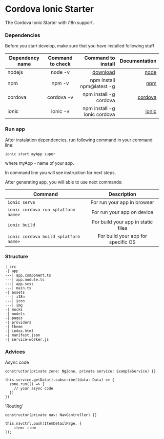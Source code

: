 # Cordova Ionic Starter

The Cordova Ionic Starter with i18n support.
### Dependencies

Before you start develop, make sure that you have installed following stuff

| Dependency name  | Command to check       | Command to install                     | Documentation                    |
| ---------------- |:----------------------:| --------------------------------------:| --------------------------------------:|
| nodejs           | node -v                | [download](https://nodejs.org/en/)      | [node](https://nodejs.org/en/)      |
| npm              | npm -v                 | npm install npm@latest -g               | [npm](https://www.npmjs.com/)
| cordova          | cordova -v             | npm install -g cordova                  | [cordova](http://cordova.apache.org/docs/en/latest/) |
| ionic            | ionic -v               | npm install -g ionic cordova            | [ionic](https://nodejs.org/en/)


### Run app

After instalation dependencies, run following command in your command line:

```
ionic start myApp super
``` 

where myApp - name of your app.

In command line you will see instruction for next steps.

After generating app, you will able to use next commands:


| Command                                | Description            | 
| -------------------------------------- |:-----------------------------------:| 
| `ionic serve`                          | For run your app in browser         | 
| `ionic cordova run <platform name>`    | For run your app on device          | 
| `ionic build`                          | For build your app in static files  |
| `ionic cordova build <platform name>`  | For build your app for specific OS  | 


### Structure

```
| src
-| app
---| app.component.ts
---| app.module.ts
---| app.scss
---| main.ts
-| assets
---| i18n
---| icon
---| img
-| mocks
-| models
-| pages
-| providers
-| theme
-| index.html
-| manifest.json
-| service-worker.js
```

### Advices

Async code

```
constructor(private zone: NgZone, private service: ExampleService) {}

this.service.getData().subscribe((data: Data) => {
  zone.run(() => {
    // your async code
  })
})
```

'Routing'

```
constructor(private nav: NavController) {}

this.navCtrl.push(ItemDetailPage, {
    item: item
});
```